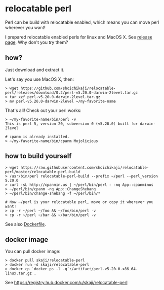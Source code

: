 # relocatable perl

Perl can be build with relocatable enabled,
which means you can move perl wherever you want!

I prepared relocatable enabled perls for linux and MacOS X.
See [release page](https://github.com/shoichikaji/relocatable-perl/releases).
Why don't you try them?

## how?

Just download and extract it.

Let's say you use MacOS X, then:

    > wget https://github.com/shoichikaji/relocatable-perl/releases/download/0.2/perl-v5.20.0-darwin-2level.tar.gz
    > tar xzf perl-v5.20.0-darwin-2level.tar.gz
    > mv perl-v5.20.0-darwin-2level ~/my-favorite-name

That's all! Check out your perl works:

    > ~/my-favorite-name/bin/perl -v
    This is perl 5, version 20, subversion 0 (v5.20.0) built for darwin-2level

    # cpanm is already installed.
    > ~/my-favorite-name/bin/cpanm Mojolicious

## how to build yourself

    > wget https://raw.githubusercontent.com/shoichikaji/relocatable-perl/master/relocatable-perl-build
    > /usr/bin/perl relocatable-perl-build --prefix ~/perl --perl_version 5.20.0
    > curl -sL http://cpanmin.us | ~/perl/bin/perl - -nq App::cpanminus
    > ~/perl/bin/cpanm -nq App::ChangeShebang
    > ~/perl/bin/change-shebang -f ~/perl/bin/*

    # Now ~/perl is your relocatable perl, move or copy it wherever you want!
    > cp -r ~/perl ~/foo && ~/foo/bin/perl -v
    > cp -r ~/perl ~/bar && ~/bar/bin/perl -v

See also [Dockerfile](https://github.com/shoichikaji/relocatable-perl/blob/master/Dockerfile).

## docker image

You can pull docker image:

    > docker pull skaji/relocatable-perl
    > docker run -d skaji/relocatable-perl
    > docker cp `docker ps -l -q`:/artifact/perl-v5.20.0-x86_64-linux.tar.gz .

See https://registry.hub.docker.com/u/skaji/relocatable-perl

